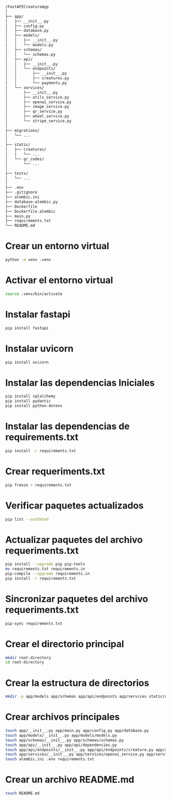  ```bash
/FastAPICreatureApp
│
├── app/
│   ├── __init__.py
│   ├── config.py
│   ├── database.py
│   ├── models/
│   │   ├── __init__.py
│   │   └── models.py
│   ├── schemas/
│   │   └── schemas.py
│   ├── api/
│   │   ├── __init__.py
│   │   └── endpoints/
│   │       ├── __init__.py
│   │       ├── creatures.py
│   │       └── payments.py
│   └── services/
│       ├── __init__.py
│       ├── utils_service.py
│       ├── openai_service.py
│       ├── image_service.py
│       ├── qr_service.py
│       ├── wheel_service.py
│       └── stripe_service.py
│
├── migrations/
│   └── ...
│
├── static/
│   ├── creatures/
│   │   └── ...
│   └── qr_codes/
│       └── ...
│
├── tests/
│   └── ...
│
├── .env
├── .gitignore
├── alembic.ini
├── database-alembic.py
├── Dockerfile
├── Dockerfile.alembic
├── main.py
├── requirements.txt
└── README.md
```

# Crear un entorno virtual
```bash
python -m venv .venv
```
# Activar el entorno virtual
```bash
source .venv/bin/activate
```
# Instalar fastapi 
```bash
pip install fastapi
```
# Instalar uvicorn
```bash
pip install uvicorn
```
# Instalar las dependencias Iniciales
```bash
pip install sqlalchemy
pip install pydantic
pip install python-dotenv
```
# Instalar las dependencias de requirements.txt
```bash
pip install -r requirements.txt
``` 

# Crear requeriments.txt
```bash
pip freeze > requirements.txt
```  
# Verificar paquetes actualizados
```bash
pip list --outdated
```  
# Actualizar paquetes del archivo requeriments.txt
```bash
pip install --upgrade pip pip-tools
mv requirements.txt requirements.in
pip-compile --upgrade requirements.in
pip install -r requirements.txt
```  
# Sincronizar paquetes del archivo requeriments.txt
```bash
pip-sync requirements.txt
```  

# Crear el directorio principal
```bash
mkdir root-directory
cd root-directory
```
# Crear la estructura de directorios
```bash
mkdir -p app/models app/schemas app/api/endpoints app/services static/qr_codes migrations
```

# Crear archivos principales
```bash
touch app/__init__.py app/main.py app/config.py app/database.py
touch app/models/__init__.py app/models/models.py
touch app/schemas/__init__.py app/schemas/schemas.py
touch app/api/__init__.py app/api/dependencies.py
touch app/api/endpoints/__init__.py app/api/endpoints/creature.py app/api/endpoints/client.py
touch app/services/__init__.py app/services/openai_service.py app/services/qr_service.py
touch alembic.ini .env requirements.txt
```

# Crear un archivo README.md
```bash
touch README.md
```